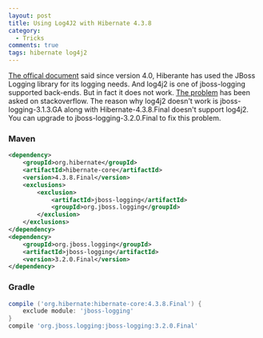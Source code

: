 ```yaml
---
layout: post
title: Using Log4J2 with Hibernate 4.3.8 
category: 
  - Tricks
comments: true
tags: hibernate log4j2
---
```


[The offical document](http://docs.jboss.org/hibernate/orm/4.3/topical/html/logging/Logging.html) said since version 4.0, Hiberante has used the JBoss Logging library for its logging needs. And log4j2 is one of jboss-logging supported back-ends. But in fact it does not work.
[The problem](http://stackoverflow.com/questions/27088083/log4j2-jpa-hibernate-logging-is-not-working) has been asked on stackoverflow. The reason why log4j2 doesn't work is jboss-logging-3.1.3.GA along with Hibernate-4.3.8.Final doesn't support log4j2. You can upgrade to jboss-logging-3.2.0.Final  to fix this problem.

### Maven

```xml
<dependency>
    <groupId>org.hibernate</groupId>
    <artifactId>hibernate-core</artifactId>
    <version>4.3.8.Final</version>
    <exclusions>
        <exclusion>
            <artifactId>jboss-logging</artifactId>
            <groupId>org.jboss.logging</groupId>
        </exclusion>
    </exclusions>
</dependency>
<dependency>
    <groupId>org.jboss.logging</groupId>
    <artifactId>jboss-logging</artifactId>
    <version>3.2.0.Final</version>
</dependency>
```

### Gradle

```groovy
compile ('org.hibernate:hibernate-core:4.3.8.Final') {
    exclude module: 'jboss-logging'
}
compile 'org.jboss.logging:jboss-logging:3.2.0.Final'
```

